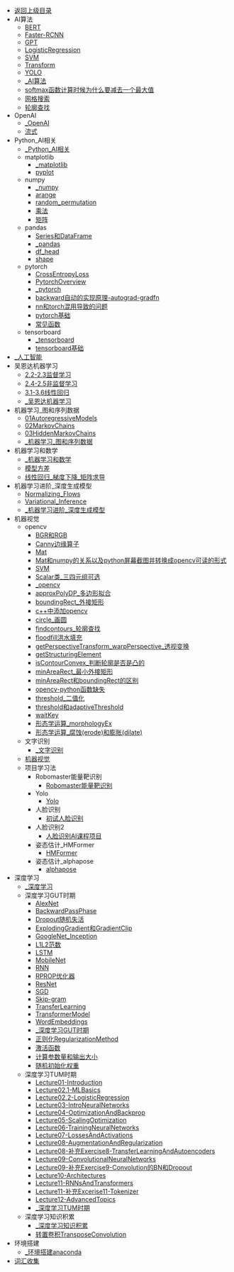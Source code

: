 - [返回上级目录](../_sidebar.md)
- AI算法
    - [BERT](AI算法/BERT.md)
    - [Faster-RCNN](AI算法/Faster-RCNN.md)
    - [GPT](AI算法/GPT.md)
    - [LogisticRegression](AI算法/LogisticRegression.md)
    - [SVM](AI算法/SVM.md)
    - [Transform](AI算法/Transform.md)
    - [YOLO](AI算法/YOLO.md)
    - [_AI算法](AI算法/_AI算法.md)
    - [softmax函数计算时候为什么要减去一个最大值](AI算法/softmax函数计算时候为什么要减去一个最大值.md)
    - [网格搜索](AI算法/网格搜索.md)
    - [轮廓查找](AI算法/轮廓查找.md)
- OpenAI
    - [_OpenAI](OpenAI/_OpenAI.md)
    - [流式](OpenAI/流式.md)
- Python_AI相关
    - [_Python_AI相关](Python_AI相关/_Python_AI相关.md)
    - matplotlib
        - [_matplotlib](Python_AI相关/matplotlib/_matplotlib.md)
        - [pyplot](Python_AI相关/matplotlib/pyplot.md)
    - numpy
        - [_numpy](Python_AI相关/numpy/_numpy.md)
        - [arange](Python_AI相关/numpy/arange.md)
        - [random_permutation](Python_AI相关/numpy/random_permutation.md)
        - [乘法](Python_AI相关/numpy/乘法.md)
        - [矩阵](Python_AI相关/numpy/矩阵.md)
    - pandas
        - [Series和DataFrame](Python_AI相关/pandas/Series和DataFrame.md)
        - [_pandas](Python_AI相关/pandas/_pandas.md)
        - [df_head](Python_AI相关/pandas/df_head.md)
        - [shape](Python_AI相关/pandas/shape.md)
    - pytorch
        - [CrossEntropyLoss](Python_AI相关/pytorch/CrossEntropyLoss.md)
        - [PytorchOverview](Python_AI相关/pytorch/PytorchOverview.md)
        - [_pytorch](Python_AI相关/pytorch/_pytorch.md)
        - [backward自动的实现原理-autograd-gradfn](Python_AI相关/pytorch/backward自动的实现原理-autograd-gradfn.md)
        - [nn和torch混用导致的问题](Python_AI相关/pytorch/nn和torch混用导致的问题.md)
        - [pytorch基础](Python_AI相关/pytorch/pytorch基础.md)
        - [常见函数](Python_AI相关/pytorch/常见函数.md)
    - tensorboard
        - [_tensorboard](Python_AI相关/tensorboard/_tensorboard.md)
        - [tensorboard基础](Python_AI相关/tensorboard/tensorboard基础.md)
- [_人工智能](_人工智能.md)
- 吴恩达机器学习
    - [2.2-2.3监督学习](吴恩达机器学习/2.2-2.3监督学习.md)
    - [2.4-2.5非监督学习](吴恩达机器学习/2.4-2.5非监督学习.md)
    - [3.1-3.6线性回归](吴恩达机器学习/3.1-3.6线性回归.md)
    - [_吴恩达机器学习](吴恩达机器学习/_吴恩达机器学习.md)
- 机器学习_图和序列数据
    - [01AutoregressiveModels](机器学习_图和序列数据/01AutoregressiveModels.md)
    - [02MarkovChains](机器学习_图和序列数据/02MarkovChains.md)
    - [03HiddenMarkovChains](机器学习_图和序列数据/03HiddenMarkovChains.md)
    - [_机器学习_图和序列数据](机器学习_图和序列数据/_机器学习_图和序列数据.md)
- 机器学习和数学
    - [_机器学习和数学](机器学习和数学/_机器学习和数学.md)
    - [模型方差](机器学习和数学/模型方差.md)
    - [线性回归_梯度下降_矩阵求导](机器学习和数学/线性回归_梯度下降_矩阵求导.md)
- 机器学习进阶_深度生成模型
    - [Normalizing_Flows](机器学习进阶_深度生成模型/Normalizing_Flows.md)
    - [Variational_Inference](机器学习进阶_深度生成模型/Variational_Inference.md)
    - [_机器学习进阶_深度生成模型](机器学习进阶_深度生成模型/_机器学习进阶_深度生成模型.md)
- 机器视觉
    - opencv
        - [BGR和RGB](机器视觉/opencv/BGR和RGB.md)
        - [Canny边缘算子](机器视觉/opencv/Canny边缘算子.md)
        - [Mat](机器视觉/opencv/Mat.md)
        - [Mat和numpy的关系以及python屏幕截图并转换成opencv可读的形式](机器视觉/opencv/Mat和numpy的关系以及python屏幕截图并转换成opencv可读的形式.md)
        - [SVM](机器视觉/opencv/SVM.md)
        - [Scalar类_三四元组可选](机器视觉/opencv/Scalar类_三四元组可选.md)
        - [_opencv](机器视觉/opencv/_opencv.md)
        - [approxPolyDP_多边形拟合](机器视觉/opencv/approxPolyDP_多边形拟合.md)
        - [boundingRect_外接矩形](机器视觉/opencv/boundingRect_外接矩形.md)
        - [c++中添加opencv](机器视觉/opencv/c++中添加opencv.md)
        - [circle_画圆](机器视觉/opencv/circle_画圆.md)
        - [findcontours_轮廓查找](机器视觉/opencv/findcontours_轮廓查找.md)
        - [floodfill洪水填充](机器视觉/opencv/floodfill洪水填充.md)
        - [getPerspectiveTransform_warpPerspective_透视变换](机器视觉/opencv/getPerspectiveTransform_warpPerspective_透视变换.md)
        - [getStructuringElement](机器视觉/opencv/getStructuringElement.md)
        - [isContourConvex_判断轮廓是否是凸的](机器视觉/opencv/isContourConvex_判断轮廓是否是凸的.md)
        - [minAreaRect_最小外接矩形](机器视觉/opencv/minAreaRect_最小外接矩形.md)
        - [minAreaRect和boundingRect的区别](机器视觉/opencv/minAreaRect和boundingRect的区别.md)
        - [opencv-python函数缺失](机器视觉/opencv/opencv-python函数缺失.md)
        - [threshold_二值化](机器视觉/opencv/threshold_二值化.md)
        - [threshold和adaptiveThreshold](机器视觉/opencv/threshold和adaptiveThreshold.md)
        - [waitKey](机器视觉/opencv/waitKey.md)
        - [形态学运算_morphologyEx](机器视觉/opencv/形态学运算_morphologyEx.md)
        - [形态学运算_腐蚀(erode)和膨胀(dilate)](机器视觉/opencv/形态学运算_腐蚀(erode)和膨胀(dilate).md)
    - 文字识别
        - [_文字识别](机器视觉/文字识别/_文字识别.md)
    - [机器视觉](机器视觉/机器视觉.md)
    - 项目学习法
        - Robomaster能量靶识别
            - [Robomaster能量靶识别](机器视觉/项目学习法/Robomaster能量靶识别/Robomaster能量靶识别.md)
        - Yolo
            - [Yolo](机器视觉/项目学习法/Yolo/Yolo.md)
        - 人脸识别
            - [初试人脸识别](机器视觉/项目学习法/人脸识别/初试人脸识别.md)
        - 人脸识别2
            - [人脸识别AI课程项目](机器视觉/项目学习法/人脸识别2/人脸识别AI课程项目.md)
        - 姿态估计_HMFormer
            - [HMFormer](机器视觉/项目学习法/姿态估计_HMFormer/HMFormer.md)
        - 姿态估计_alphapose
            - [alphapose](机器视觉/项目学习法/姿态估计_alphapose/alphapose.md)
- 深度学习
    - [_深度学习](深度学习/_深度学习.md)
    - 深度学习GUT时期
        - [AlexNet](深度学习/深度学习GUT时期/AlexNet.md)
        - [BackwardPassPhase](深度学习/深度学习GUT时期/BackwardPassPhase.md)
        - [Dropout随机失活](深度学习/深度学习GUT时期/Dropout随机失活.md)
        - [ExplodingGradient和GradientClip](深度学习/深度学习GUT时期/ExplodingGradient和GradientClip.md)
        - [GoogleNet_Inception](深度学习/深度学习GUT时期/GoogleNet_Inception.md)
        - [L1L2范数](深度学习/深度学习GUT时期/L1L2范数.md)
        - [LSTM](深度学习/深度学习GUT时期/LSTM.md)
        - [MobileNet](深度学习/深度学习GUT时期/MobileNet.md)
        - [RNN](深度学习/深度学习GUT时期/RNN.md)
        - [RPROP优化器](深度学习/深度学习GUT时期/RPROP优化器.md)
        - [ResNet](深度学习/深度学习GUT时期/ResNet.md)
        - [SGD](深度学习/深度学习GUT时期/SGD.md)
        - [Skip-gram](深度学习/深度学习GUT时期/Skip-gram.md)
        - [TransferLearning](深度学习/深度学习GUT时期/TransferLearning.md)
        - [TransformerModel](深度学习/深度学习GUT时期/TransformerModel.md)
        - [WordEmbeddings](深度学习/深度学习GUT时期/WordEmbeddings.md)
        - [_深度学习GUT时期](深度学习/深度学习GUT时期/_深度学习GUT时期.md)
        - [正则化RegularizationMethod](深度学习/深度学习GUT时期/正则化RegularizationMethod.md)
        - [激活函数](深度学习/深度学习GUT时期/激活函数.md)
        - [计算参数量和输出大小](深度学习/深度学习GUT时期/计算参数量和输出大小.md)
        - [随机初始化权重](深度学习/深度学习GUT时期/随机初始化权重.md)
    - 深度学习TUM时期
        - [Lecture01-Introduction](深度学习/深度学习TUM时期/Lecture01-Introduction.md)
        - [Lecture02.1-MLBasics](深度学习/深度学习TUM时期/Lecture02.1-MLBasics.md)
        - [Lecture02.2-LogisticRegression](深度学习/深度学习TUM时期/Lecture02.2-LogisticRegression.md)
        - [Lecture03-IntroNeuralNetworks](深度学习/深度学习TUM时期/Lecture03-IntroNeuralNetworks.md)
        - [Lecture04-OptimizationAndBackprop](深度学习/深度学习TUM时期/Lecture04-OptimizationAndBackprop.md)
        - [Lecture05-ScalingOptimization](深度学习/深度学习TUM时期/Lecture05-ScalingOptimization.md)
        - [Lecture06-TrainingNeuralNetworks](深度学习/深度学习TUM时期/Lecture06-TrainingNeuralNetworks.md)
        - [Lecture07-LossesAndActivations](深度学习/深度学习TUM时期/Lecture07-LossesAndActivations.md)
        - [Lecture08-AugmentationAndRegularization](深度学习/深度学习TUM时期/Lecture08-AugmentationAndRegularization.md)
        - [Lecture08-补充Exercise8-TransferLearningAndAutoencoders](深度学习/深度学习TUM时期/Lecture08-补充Exercise8-TransferLearningAndAutoencoders.md)
        - [Lecture09-ConvolutionalNeuralNetworks](深度学习/深度学习TUM时期/Lecture09-ConvolutionalNeuralNetworks.md)
        - [Lecture09-补充Exercise9-Convolution的BN和Dropout](深度学习/深度学习TUM时期/Lecture09-补充Exercise9-Convolution的BN和Dropout.md)
        - [Lecture10-Architectures](深度学习/深度学习TUM时期/Lecture10-Architectures.md)
        - [Lecture11-RNNsAndTransformers](深度学习/深度学习TUM时期/Lecture11-RNNsAndTransformers.md)
        - [Lecture11-补充Excerise11-Tokenizer](深度学习/深度学习TUM时期/Lecture11-补充Excerise11-Tokenizer.md)
        - [Lecture12-AdvancedTopics](深度学习/深度学习TUM时期/Lecture12-AdvancedTopics.md)
        - [_深度学习TUM时期](深度学习/深度学习TUM时期/_深度学习TUM时期.md)
    - 深度学习知识积累
        - [_深度学习知识积累](深度学习/深度学习知识积累/_深度学习知识积累.md)
        - [转置卷积TransposeConvolution](深度学习/深度学习知识积累/转置卷积TransposeConvolution.md)
- 环境搭建
    - [_环境搭建anaconda](环境搭建/_环境搭建anaconda.md)
- [词汇收集](词汇收集.md)